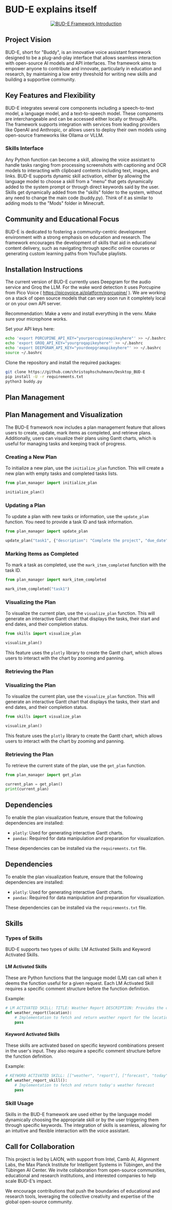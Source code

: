 # BUD-E explains itself

<p align="center">
  <a href="https://youtu.be/RYdWd7hRZQk">
    <img src="https://github.com/LAION-AI/Desktop_BUD-E/blob/main/BUD-E-Yt.jpg?raw=true" alt="BUD-E Framework Introduction">
  </a>
</p>

## Project Vision

BUD-E, short for "Buddy", is an innovative voice assistant framework designed to be a plug-and-play interface that allows seamless interaction with open-source AI models and API interfaces. The framework aims to empower anyone to contribute and innovate, particularly in education and research, by maintaining a low entry threshold for writing new skills and building a supportive community.

## Key Features and Flexibility

BUD-E integrates several core components including a speech-to-text model, a language model, and a text-to-speech model. These components are interchangeable and can be accessed either locally or through APIs. The framework supports integration with services from leading providers like OpenAI and Anthropic, or allows users to deploy their own models using open-source frameworks like Ollama or VLLM.

### Skills Interface

Any Python function can become a skill, allowing the voice assistant to handle tasks ranging from processing screenshots with captioning and OCR models to interacting with clipboard contents including text, images, and links. BUD-E supports dynamic skill activation, either by allowing the language model to choose a skill from a "menu" that gets dynamically added to the system prompt or through direct keywords said by the user. 
Skills get dynamically added from the "skills" folder to the system, without any need to change the main code (buddy.py). Think of it as similar to adding mods to the "Mods" folder in Minecraft.

## Community and Educational Focus

BUD-E is dedicated to fostering a community-centric development environment with a strong emphasis on education and research. The framework encourages the development of skills that aid in educational content delivery, such as navigating through specific online courses or generating custom learning paths from YouTube playlists.

## Installation Instructions

The current version of BUD-E currently uses Deepgram for the audio service and Groq the LLM. For the wake word detection it uses Porcupine from Pico Voice ( https://picovoice.ai/platform/porcupine/ ). We are working on a stack of open source models that can very soon run it completely local or on your own API server.

Recommendation: Make a venv and install everything in the venv. Make sure your microphone works.

Set your API keys here:
```sh
echo 'export PORCUPINE_API_KEY="yourporcupineapikeyhere"' >> ~/.bashrc
echo 'export GROQ_API_KEY="yourgroqapikeyhere"' >> ~/.bashrc
echo 'export DEEPGRAM_API_KEY="yourdeepgramapikeyhere"' >> ~/.bashrc
source ~/.bashrc
```

Clone the repository and install the required packages:
```sh
git clone https://github.com/christophschuhmann/Desktop_BUD-E
pip install -U -r requirements.txt
python3 buddy.py
```

## Plan Management
## Plan Management and Visualization
The BUD-E framework now includes a plan management feature that allows users to create, update, mark items as completed, and retrieve plans. Additionally, users can visualize their plans using Gantt charts, which is useful for managing tasks and keeping track of progress.

### Creating a New Plan

To initialize a new plan, use the `initialize_plan` function. This will create a new plan with empty tasks and completed tasks lists.

```python
from plan_manager import initialize_plan

initialize_plan()
```

### Updating a Plan

To update a plan with new tasks or information, use the `update_plan` function. You need to provide a task ID and task information.

```python
from plan_manager import update_plan

update_plan("task1", {"description": "Complete the project", "due_date": "2023-12-31"})
```

### Marking Items as Completed

To mark a task as completed, use the `mark_item_completed` function with the task ID.

```python
from plan_manager import mark_item_completed

mark_item_completed("task1")
```

### Visualizing the Plan

To visualize the current plan, use the `visualize_plan` function. This will generate an interactive Gantt chart that displays the tasks, their start and end dates, and their completion status.

```python
from skills import visualize_plan

visualize_plan()
```

This feature uses the `plotly` library to create the Gantt chart, which allows users to interact with the chart by zooming and panning.

### Retrieving the Plan
### Visualizing the Plan

To visualize the current plan, use the `visualize_plan` function. This will generate an interactive Gantt chart that displays the tasks, their start and end dates, and their completion status.

```python
from skills import visualize_plan

visualize_plan()
```

This feature uses the `plotly` library to create the Gantt chart, which allows users to interact with the chart by zooming and panning.

### Retrieving the Plan
To retrieve the current state of the plan, use the `get_plan` function.

```python
from plan_manager import get_plan

current_plan = get_plan()
print(current_plan)
```

## Dependencies

To enable the plan visualization feature, ensure that the following dependencies are installed:

- `plotly`: Used for generating interactive Gantt charts.
- `pandas`: Required for data manipulation and preparation for visualization.

These dependencies can be installed via the `requirements.txt` file.

## Dependencies

To enable the plan visualization feature, ensure that the following dependencies are installed:

- `plotly`: Used for generating interactive Gantt charts.
- `pandas`: Required for data manipulation and preparation for visualization.

These dependencies can be installed via the `requirements.txt` file.

## Skills

### Types of Skills
BUD-E supports two types of skills: LM Activated Skills and Keyword Activated Skills.

#### LM Activated Skills
These are Python functions that the language model (LM) can call when it deems the function useful for a given request. Each LM Activated Skill requires a specific comment structure before the function definition.

Example:
```python
# LM ACTIVATED SKILL: TITLE: Weather Report DESCRIPTION: Provides the current weather for a given location. USAGE INSTRUCTIONS: To use this skill, call it with the following tags: <weather_report> ... </weather_report> Example: <weather_report> Hamburg </weather_report>
def weather_report(location):
    # Implementation to fetch and return weather report for the location
    pass
```

#### Keyword Activated Skills
These skills are activated based on specific keyword combinations present in the user's input. They also require a specific comment structure before the function definition.

Example:
```python
# KEYWORD ACTIVATED SKILL: [["weather", "report"], ["forecast", "today"]]
def weather_report_skill():
    # Implementation to fetch and return today's weather forecast
    pass
```

### Skill Usage
Skills in the BUD-E framework are used either by the language model dynamically choosing the appropriate skill or by the user triggering them through specific keywords. The integration of skills is seamless, allowing for an intuitive and flexible interaction with the voice assistant.


## Call for Collaboration

This project is led by LAION, with support from Intel, Camb AI, Alignment Labs, the Max Planck Institute for Intelligent Systems in Tübingen, and the Tübingen AI Center. We invite collaboration from open-source communities, educational and research institutions, and interested companies to help scale BUD-E’s impact.

We encourage contributions that push the boundaries of educational and research tools, leveraging the collective creativity and expertise of the global open-source community.